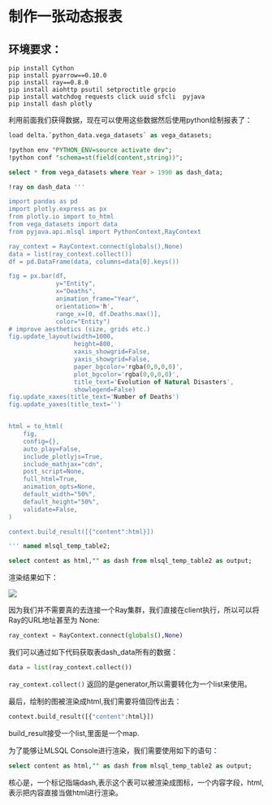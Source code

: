 # 制作一张动态报表

##  环境要求：

```
pip install Cython
pip install pyarrow==0.10.0
pip install ray==0.8.0
pip install aiohttp psutil setproctitle grpcio
pip install watchdog requests click uuid sfcli  pyjava 
pip install dash plotly
```

利用前面我们获得数据，现在可以使用这些数据然后使用python绘制报表了：

```sql
load delta.`python_data.vega_datasets` as vega_datasets;

!python env "PYTHON_ENV=source activate dev";
!python conf "schema=st(field(content,string))";

select * from vega_datasets where Year > 1990 as dash_data;

!ray on dash_data '''

import pandas as pd
import plotly.express as px
from plotly.io import to_html
from vega_datasets import data
from pyjava.api.mlsql import PythonContext,RayContext

ray_context = RayContext.connect(globals(),None)
data = list(ray_context.collect())
df = pd.DataFrame(data, columns=data[0].keys())

fig = px.bar(df,
             y="Entity",
             x="Deaths",
             animation_frame="Year",
             orientation='h',
             range_x=[0, df.Deaths.max()],
             color="Entity")
# improve aesthetics (size, grids etc.)
fig.update_layout(width=1000,
                  height=800,
                  xaxis_showgrid=False,
                  yaxis_showgrid=False,
                  paper_bgcolor='rgba(0,0,0,0)',
                  plot_bgcolor='rgba(0,0,0,0)',
                  title_text='Evolution of Natural Disasters',
                  showlegend=False)
fig.update_xaxes(title_text='Number of Deaths')
fig.update_yaxes(title_text='')


html = to_html(
    fig,
    config={},
    auto_play=False,
    include_plotlyjs=True,
    include_mathjax="cdn",
    post_script=None,
    full_html=True,
    animation_opts=None,
    default_width="50%",
    default_height="50%",
    validate=False,
)

context.build_result([{"content":html}])

''' named mlsql_temp_table2;

select content as html,"" as dash from mlsql_temp_table2 as output;
```

渲染结果如下：

![](http://docs.mlsql.tech/upload_images/WechatIMG80.png)

因为我们并不需要真的去连接一个Ray集群，我们直接在client执行，所以可以将Ray的URL地址甚至为
None:

```python
ray_context = RayContext.connect(globals(),None)
```

我们可以通过如下代码获取表dash_data所有的数据：

```python
data = list(ray_context.collect())
```

`ray_context.collect()` 返回的是generator,所以需要转化为一个list来使用。

最后，绘制的图被渲染成html,我们需要将值回传出去：

```python
context.build_result([{"content":html}])
```

build_result接受一个list,里面是一个map.

为了能够让MLSQL Console进行渲染，我们需要使用如下的语句：

```sql
select content as html,"" as dash from mlsql_temp_table2 as output;
```

核心是，一个标记指端dash,表示这个表可以被渲染成图标，一个内容字段，html,表示把内容直接当做html进行渲染。








